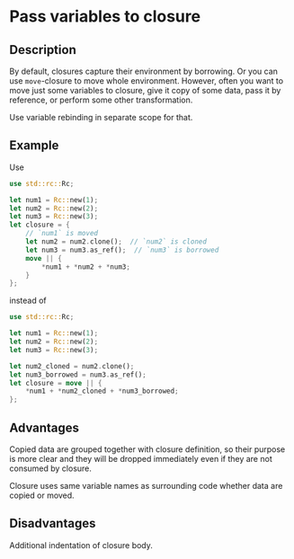 # Pass variables to closure

## Description

By default, closures capture their environment by borrowing. Or you can use
`move`-closure to move whole environment. However, often you want to move just
some variables to closure, give it copy of some data, pass it by reference, or
perform some other transformation.

Use variable rebinding in separate scope for that.

## Example

Use

```rust
use std::rc::Rc;

let num1 = Rc::new(1);
let num2 = Rc::new(2);
let num3 = Rc::new(3);
let closure = {
    // `num1` is moved
    let num2 = num2.clone();  // `num2` is cloned
    let num3 = num3.as_ref();  // `num3` is borrowed
    move || {
        *num1 + *num2 + *num3;
    }
};
```

instead of

```rust
use std::rc::Rc;

let num1 = Rc::new(1);
let num2 = Rc::new(2);
let num3 = Rc::new(3);

let num2_cloned = num2.clone();
let num3_borrowed = num3.as_ref();
let closure = move || {
    *num1 + *num2_cloned + *num3_borrowed;
};
```

## Advantages

Copied data are grouped together with closure definition, so their purpose is
more clear and they will be dropped immediately even if they are not consumed
by closure.

Closure uses same variable names as surrounding code whether data are copied or
moved.

## Disadvantages

Additional indentation of closure body.
